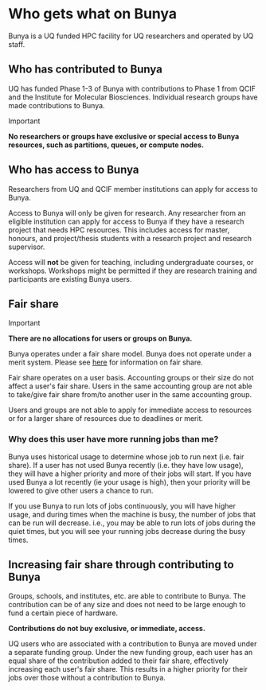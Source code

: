# Who gets what on Bunya

Bunya is a UQ funded HPC facility for UQ researchers and operated by UQ staff.

## Who has contributed to Bunya
UQ has funded Phase 1-3 of Bunya with contributions to Phase 1 from QCIF and the Institute for Molecular Biosciences. Individual 
research groups have made contributions to Bunya. 

>[!IMPORTANT]
>**No researchers or groups have exclusive or special access to Bunya resources, such as partitions, queues, or compute nodes.**

## Who has access to Bunya
Researchers from UQ and QCIF member institutions can apply for access to Bunya.

Access to Bunya will only be given for research. Any researcher from an eligible institution can apply for access to Bunya if they have a research 
project that needs HPC resources. This includes access for master, honours, and project/thesis students with a research project and 
research supervisor.

Access will **not** be given for teaching, including undergraduate courses, or workshops. 
Workshops might be permitted if they are research training and participants are existing Bunya users.

## Fair share

>[!IMPORTANT]
>**There are no allocations for users or groups on Bunya.**

Bunya operates under a fair share model. Bunya does not operate under a merit system. 
Please see [here](https://github.com/UQ-RCC/hpc-docs/blob/main/guides/FairShare.md) for information on fair share.

Fair share operates on a user basis. Accounting groups or their size do not affect a user's fair share. 
Users in the same accounting group are not able to take/give fair share from/to another user in the same accounting group. 

Users and groups are not able to apply for immediate access to resources or for a larger share of resources due to deadlines or merit.

### Why does this user have more running jobs than me?

Bunya uses historical usage to determine whose job to run next (i.e. fair share). If a user has not used Bunya recently 
(i.e. they have low usage), they will have a higher priority and more of their jobs will start.
If you have used Bunya a lot recently (ie your usage is high), then your priority will be lowered to give other users a chance to run.

If you use Bunya to run lots of jobs continuously, you will have higher usage, and during times when the machine is busy, 
the number of jobs that can be run will decrease.
i.e., you may be able to run lots of jobs during the quiet times, but you will see your running jobs decrease during the busy times.

## Increasing fair share through contributing to Bunya

Groups, schools, and institutes, etc. are able to contribute to Bunya. The contribution can be of any size and does not need 
to be large enough to fund a certain piece of hardware.

**Contributions do not buy exclusive, or immediate, access.**

UQ users who are associated with a contribution to Bunya are moved under a separate funding group. 
Under the new funding group, each user has an equal share of the contribution added to their fair share, 
effectively increasing each user's fair share. This results in a higher priority for their jobs over those without a contribution to Bunya.



